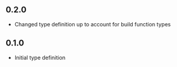 ## 0.2.0
* Changed type definition up to account for build function types
## 0.1.0
* Initial type definition